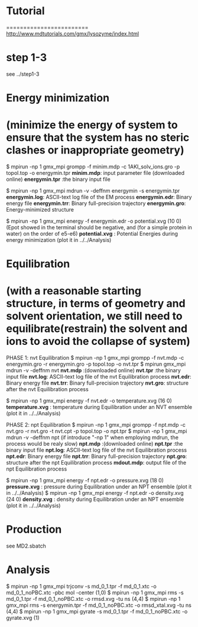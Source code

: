# Tutorial
========================
http://www.mdtutorials.com/gmx/lysozyme/index.html 

# step 1-3
 see ../step1-3

# Energy minimization
(minimize the energy of system to ensure that the system has no steric clashes or inappropriate geometry)
========================
 $ mpirun -np 1 gmx_mpi grompp -f minim.mdp -c 1AKI_solv_ions.gro -p topol.top -o energymin.tpr
    __minim.mdp__: input parameter file (downloaded online)
    __energymin.tpr__ :the binary input file
 
 $ mpirun -np 1 gmx_mpi mdrun -v -deffnm energymin -s energymin.tpr
    __energymin.log__: ASCII-text log file of the EM process
    __energymin.edr__: Binary energy file
    __energymin.trr__: Binary full-precision trajectory
    __energymin.gro__: Energy-minimized structure

 $ mpirun -np 1 gmx_mpi energy -f energymin.edr -o potential.xvg
 (10 0)
 (Epot showed in the terminal should be negative, and (for a simple protein in water) on the order of e5-e6)
    __potential.xvg__ : Potential Energies during energy minimization (plot it in ../../Analysis) 

# Equilibration
(with a reasonable starting structure, in terms of geometry and solvent orientation, we still need to equilibrate(restrain) the solvent and ions to avoid the collapse of system)
========================    
 
PHASE 1: nvt Equilibration
 $ mpirun -np 1 gmx_mpi grompp -f nvt.mdp -c energymin.gro -r energymin.gro -p topol.top -o nvt.tpr
 $ mpirun gmx_mpi mdrun -v -deffnm nvt
    __nvt.mdp__ :(downloaded online)
    __nvt.tpr__ :the binary input file
    __nvt.log__: ASCII-text log file of the nvt Equilibration process
    __nvt.edr__: Binary energy file
    __nvt.trr__: Binary full-precision trajectory
    __nvt.gro__: structure after the nvt Equilibration process 

 $ mpirun -np 1 gmx_mpi energy -f nvt.edr -o temperature.xvg
 (16 0)
    __temperature.xvg__ : temperature during Equilibration under an NVT ensemble (plot it in ../../Analysis) 


PHASE 2: npt Equilibration
 $ mpirun -np 1 gmx_mpi grompp -f npt.mdp -c nvt.gro -r nvt.gro -t nvt.cpt -p topol.top -o npt.tpr
 $ mpirun -np 1 gmx_mpi mdrun -v -deffnm npt
(if introduce "-np 1" when employing mdrun, the process would be realy slow)
    __npt.mdp__ :(downloaded online)
    __npt.tpr__ :the binary input file
    __npt.log__: ASCII-text log file of the nvt Equilibration process
    __npt.edr__: Binary energy file
    __npt.trr__: Binary full-precision trajectory
    __npt.gro__: structure after the npt Equilibration process 
    __mdout.mdp__: output file of the npt Equilibration process 

 
 $ mpirun -np 1 gmx_mpi energy -f npt.edr -o pressure.xvg
 (18 0)
     __pressure.xvg__ : pressure during Equilibration under an NPT ensemble (plot it in ../../Analysis) 
 $ mpirun -np 1 gmx_mpi energy -f npt.edr -o density.xvg
 (24 0)
     __density.xvg__ : density during Equilibration under an NPT ensemble (plot it in ../../Analysis) 

# Production
see MD2.sbatch

# Analysis
 $ mpirun -np 1 gmx_mpi trjconv -s md_0_1.tpr -f md_0_1.xtc -o md_0_1_noPBC.xtc -pbc mol -center
 (1,0)
 $ mpirun -np 1 gmx_mpi rms -s md_0_1.tpr -f md_0_1_noPBC.xtc -o rmsd.xvg -tu ns
 (4,4)
 $ mpirun -np 1 gmx_mpi rms -s energymin.tpr -f md_0_1_noPBC.xtc -o rmsd_xtal.xvg -tu ns
 (4,4)
 $ mpirun -np 1 gmx_mpi gyrate -s md_0_1.tpr -f md_0_1_noPBC.xtc -o gyrate.xvg
 (1)